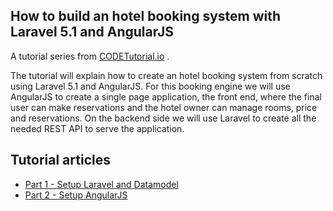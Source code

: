 ## How to build an hotel booking system with Laravel 5.1 and AngularJS
A tutorial series from [CODETutorial.io](http://codetutorial.io) .

The tutorial will explain how to create an hotel booking system from scratch using Laravel 5.1  and AngularJS. For this booking engine we will use AngularJS to create a single page application, the front end, where the final user can make reservations and the hotel owner can manage rooms, price and reservations. On the backend side we will use Laravel to create all the needed REST API to serve the application.

## Tutorial articles
* [Part 1 - Setup Laravel and Datamodel](http://www.codetutorial.io/hotel-booking-with-laravel-5-and-angularjs-p1/)
* [Part 2 - Setup AngularJS ](http://www.codetutorial.io/hotel-booking-engine-with-laravel-5-and-angularjs-p2/)

